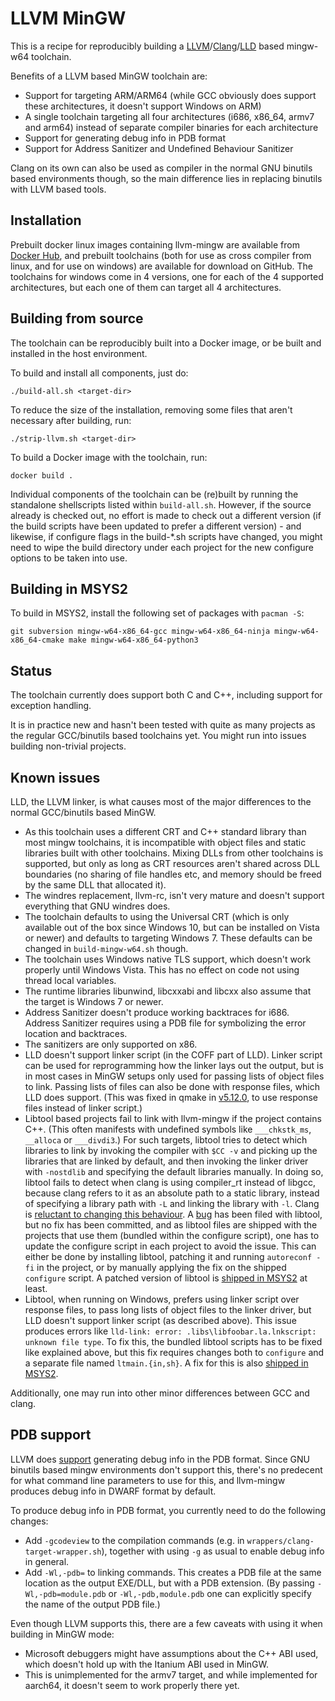 LLVM MinGW
==========

This is a recipe for reproducibly building a
[LLVM](https://llvm.org)/[Clang](https://clang.llvm.org/)/[LLD](https://lld.llvm.org/)
based mingw-w64 toolchain.

Benefits of a LLVM based MinGW toolchain are:
- Support for targeting ARM/ARM64 (while GCC obviously does support
  these architectures, it doesn't support Windows on ARM)
- A single toolchain targeting all four architectures (i686, x86_64,
  armv7 and arm64) instead of separate compiler binaries for each
  architecture
- Support for generating debug info in PDB format
- Support for Address Sanitizer and Undefined Behaviour Sanitizer

Clang on its own can also be used as compiler in the normal GNU binutils
based environments though, so the main difference lies in replacing
binutils with LLVM based tools.

Installation
------------

Prebuilt docker linux images containing llvm-mingw are available from
[Docker Hub](https://hub.docker.com/r/mstorsjo/llvm-mingw/), and
prebuilt toolchains (both for use as cross compiler from linux, and
for use on windows) are available for download on GitHub. The toolchains
for windows come in 4 versions, one for each of the 4 supported
architectures, but each one of them can target all 4 architectures.

Building from source
--------------------

The toolchain can be reproducibly built into a Docker image, or be
built and installed in the host environment.

To build and install all components, just do:

    ./build-all.sh <target-dir>

To reduce the size of the installation, removing some files that
aren't necessary after building, run:

    ./strip-llvm.sh <target-dir>

To build a Docker image with the toolchain, run:

    docker build .

Individual components of the toolchain can be (re)built by running
the standalone shellscripts listed within `build-all.sh`. However, if
the source already is checked out, no effort is made to check out a
different version (if the build scripts have been updated to prefer
a different version) - and likewise, if configure flags in the build-\*.sh
scripts have changed, you might need to wipe the build directory under
each project for the new configure options to be taken into use.


Building in MSYS2
-----------------

To build in MSYS2, install the following set of packages with `pacman -S`:

    git subversion mingw-w64-x86_64-gcc mingw-w64-x86_64-ninja mingw-w64-x86_64-cmake make mingw-w64-x86_64-python3


Status
------

The toolchain currently does support both C and C++, including support
for exception handling.

It is in practice new and hasn't been tested with quite as many projects
as the regular GCC/binutils based toolchains yet. You might run into issues
building non-trivial projects.


Known issues
------------

LLD, the LLVM linker, is what causes most of the major differences to the
normal GCC/binutils based MinGW.

- As this toolchain uses a different CRT and C++ standard library than
  most mingw toolchains, it is incompatible with object files and
  static libraries built with other toolchains. Mixing DLLs from other
  toolchains is supported, but only as long as CRT resources aren't
  shared across DLL boundaries (no sharing of file handles etc, and memory
  should be freed by the same DLL that allocated it).
- The windres replacement, llvm-rc, isn't very mature and doesn't support
  everything that GNU windres does.
- The toolchain defaults to using the Universal CRT (which is only available
  out of the box since Windows 10, but can be installed on Vista or newer)
  and defaults to targeting Windows 7. These defaults can be changed in
  `build-mingw-w64.sh` though.
- The toolchain uses Windows native TLS support, which doesn't work properly
  until Windows Vista. This has no effect on code not using thread local
  variables.
- The runtime libraries libunwind, libcxxabi and libcxx also assume that the
  target is Windows 7 or newer.
- Address Sanitizer doesn't produce working backtraces for i686. Address
  Sanitizer requires using a PDB file for symbolizing the error location and
  backtraces.
- The sanitizers are only supported on x86.
- LLD doesn't support linker script (in the COFF part of LLD). Linker script can be used for
  reprogramming how the linker lays out the output, but is in most cases
  in MinGW setups only used for passing lists of object files to link.
  Passing lists of files can also be done with response files, which LLD does support.
  (This was fixed in qmake in [v5.12.0](https://code.qt.io/cgit/qt/qtbase.git/commit/?id=d92c25b1b4ac0423a824715a08b2db2def4b6e25), to use response
  files instead of linker script.)
- Libtool based projects fail to link with llvm-mingw if the project contains
  C++. (This often manifests with undefined symbols like `___chkstk_ms`,
  `__alloca` or `___divdi3`.)
  For such targets, libtool tries to detect which libraries to link
  by invoking the compiler with `$CC -v` and picking up the libraries that
  are linked by default, and then invoking the linker driver with `-nostdlib`
  and specifying the default libraries manually. In doing so, libtool fails
  to detect when clang is using compiler_rt instead of libgcc, because
  clang refers to it as an absolute path to a static library, instead of
  specifying a library path with `-L` and linking the library with `-l`.
  Clang is [reluctant to changing this behaviour](https://reviews.llvm.org/D51440).
  A [bug](https://debbugs.gnu.org/cgi/bugreport.cgi?bug=27866) has been filed
  with libtool, but no fix has been committed, and as libtool files are
  shipped with the projects that use them (bundled within the configure
  script), one has to update the configure script in each project to avoid
  the issue. This can either be done by installing libtool, patching it
  and running `autoreconf -fi` in the project, or by manually applying the
  fix on the shipped `configure` script. A patched version of libtool is
  [shipped in MSYS2](https://github.com/msys2/MINGW-packages/blob/95b093e888/mingw-w64-libtool/0011-Pick-up-clang_rt-static-archives-compiler-internal-l.patch)
  at least.
- Libtool, when running on Windows, prefers using linker script over
  response files, to pass long lists of object files to the linker driver,
  but LLD doesn't support linker script (as described above). This issue
  produces errors like `lld-link: error: .libs\libfoobar.la.lnkscript: unknown file type`.
  To fix this, the bundled libtool scripts has to be fixed like explained
  above, but this fix requires changes both to `configure` and a separate
  file named `ltmain.{in,sh}`. A fix for this is also
  [shipped in MSYS2](https://github.com/msys2/MINGW-packages/blob/95b093e888/mingw-w64-libtool/0012-Prefer-response-files-over-linker-scripts-for-mingw-.patch).

Additionally, one may run into other minor differences between GCC and clang.

PDB support
-----------

LLVM does [support](http://blog.llvm.org/2017/08/llvm-on-windows-now-supports-pdb-debug.html)
generating debug info in the PDB format. Since GNU binutils based mingw
environments don't support this, there's no predecent for what command
line parameters to use for this, and llvm-mingw produces debug info in
DWARF format by default.

To produce debug info in PDB format, you currently need to do the following
changes:

- Add `-gcodeview` to the compilation commands (e.g. in
  `wrappers/clang-target-wrapper.sh`), together with using `-g` as usual to
  enable debug info in general.
- Add `-Wl,-pdb=` to linking commands. This creates a PDB file at the same
  location as the output EXE/DLL, but with a PDB extension. (By passing
  `-Wl,-pdb=module.pdb` or `-Wl,-pdb,module.pdb` one can explicitly specify
  the name of the output PDB file.)

Even though LLVM supports this, there are a few caveats with using it when
building in MinGW mode:

- Microsoft debuggers might have assumptions about the C++ ABI used, which
  doesn't hold up with the Itanium ABI used in MinGW.
- This is unimplemented for the armv7 target, and while implemented for aarch64,
  it doesn't seem to work properly there yet.
